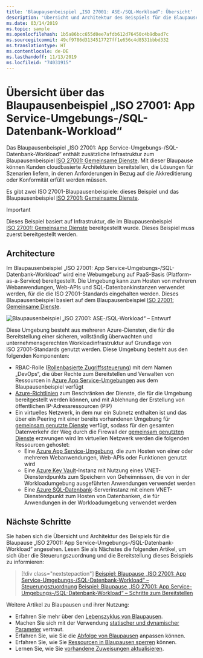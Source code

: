 ```yaml
---
title: 'Blaupausenbeispiel „ISO 27001: ASE-/SQL-Workload“: Übersicht'
description: 'Übersicht und Architektur des Beispiels für die Blaupause „ISO 27001: App Service-Umgebungs-/SQL-Datenbank-Workload“.'
ms.date: 03/14/2019
ms.topic: sample
ms.openlocfilehash: 1b5a86bcc655d0ee7afdb612d76450c4b9dbad7c
ms.sourcegitcommit: 49cf9786d3134517727ff1e656c4d8531bbbd332
ms.translationtype: HT
ms.contentlocale: de-DE
ms.lasthandoff: 11/13/2019
ms.locfileid: "74031915"
---
```

# <a name="overview-of-the-iso-27001-app-service-environmentsql-database-workload-blueprint-sample"></a>Übersicht über das Blaupausenbeispiel „ISO 27001: App Service-Umgebungs-/SQL-Datenbank-Workload“

Das Blaupausenbeispiel „ISO 27001: App Service-Umgebungs-/SQL-Datenbank-Workload“ enthält zusätzliche Infrastruktur zum Blaupausenbeispiel [ISO 27001: Gemeinsame Dienste](../iso27001-shared/index.md).
Mit dieser Blaupause können Kunden cloudbasierte Architekturen bereitstellen, die Lösungen für Szenarien liefern, in denen Anforderungen in Bezug auf die Akkreditierung oder Konformität erfüllt werden müssen.

Es gibt zwei ISO 27001-Blaupausenbeispiele: dieses Beispiel und das Blaupausenbeispiel [ISO 27001: Gemeinsame Dienste](../iso27001-shared/index.md).

> [!IMPORTANT]
> Dieses Beispiel basiert auf Infrastruktur, die im Blaupausenbeispiel [ISO 27001: Gemeinsame Dienste](../iso27001-shared/index.md) bereitgestellt wurde. Dieses Beispiel muss zuerst bereitgestellt werden.

## <a name="architecture"></a>Architecture

Im Blaupausenbeispiel „ISO 27001: App Service-Umgebungs-/SQL-Datenbank-Workload“ wird eine Webumgebung auf PaaS-Basis (Platform-as-a-Service) bereitgestellt. Die Umgebung kann zum Hosten von mehreren Webanwendungen, Web-APIs und SQL-Datenbankinstanzen verwendet werden, für die die ISO 27001-Standards eingehalten werden. Dieses Blaupausenbeispiel basiert auf dem Blaupausenbeispiel [ISO 27001: Gemeinsame Dienste](../iso27001-shared/index.md).

![Blaupausenbeispiel „ISO 27001: ASE-/SQL-Workload“ – Entwurf](../../media/sample-iso27001-ase-sql-workload/iso27001-ase-sql-workload-blueprint-sample-design.png)

Diese Umgebung besteht aus mehreren Azure-Diensten, die für die Bereitstellung einer sicheren, vollständig überwachten und unternehmensgerechten Workloadinfrastruktur auf Grundlage von ISO 27001-Standards genutzt werden. Diese Umgebung besteht aus den folgenden Komponenten:

- RBAC-Rolle ([Rollenbasierte Zugriffssteuerung](../../../../role-based-access-control/overview.md)) mit dem Namen „DevOps“, die über Rechte zum Bereitstellen und Verwalten von Ressourcen in [Azure App Service-Umgebungen](../../../../app-service/environment/intro.md) aus dem Blaupausenbeispiel verfügt
- [Azure-Richtlinien](../../../policy/overview.md) zum Beschränken der Dienste, die für die Umgebung bereitgestellt werden können, und mit Ablehnung der Erstellung von öffentlichen IP-Adressressourcen (PIP)
- Ein virtuelles Netzwerk, in dem nur ein Subnetz enthalten ist und das über ein Peering mit einer bereits vorhandenen Umgebung für [gemeinsam genutzte Dienste](../iso27001-shared/index.md) verfügt, sodass für den gesamten Datenverkehr der Weg durch die Firewall der [gemeinsam genutzten Dienste](../iso27001-shared/index.md) erzwungen wird Im virtuellen Netzwerk werden die folgenden Ressourcen gehostet:
  - Eine [Azure App Service-Umgebung](../../../../app-service/environment/intro.md), die zum Hosten von einer oder mehreren Webanwendungen, Web-APIs oder Funktionen genutzt wird
  - Eine [Azure Key Vault](../../../../key-vault/key-vault-overview.md)-Instanz mit Nutzung eines VNET-Dienstendpunkts zum Speichern von Geheimnissen, die von in der Workloadumgebung ausgeführten Anwendungen verwendet werden
  - Eine [Azure SQL-Datenbank](../../../../sql-database/sql-database-technical-overview.md)-Serverinstanz mit einem VNET-Dienstendpunkt zum Hosten von Datenbanken, die für Anwendungen in der Workloadumgebung verwendet werden

## <a name="next-steps"></a>Nächste Schritte

Sie haben sich die Übersicht und Architektur des Beispiels für die Blaupause „ISO 27001: App Service-Umgebungs-/SQL-Datenbank-Workload“ angesehen. Lesen Sie als Nächstes die folgenden Artikel, um sich über die Steuerungszuordnung und die Bereitstellung dieses Beispiels zu informieren:

> [!div class="nextstepaction"]
> [Beispiel: Blaupause „ISO 27001: App Service-Umgebungs-/SQL-Datenbank-Workload“ – Steuerungszuordnung](./control-mapping.md)
> [Beispiel: Blaupause „ISO 27001: App Service-Umgebungs-/SQL-Datenbank-Workload“ – Schritte zum Bereitstellen](./deploy.md)

Weitere Artikel zu Blaupausen und ihrer Nutzung:

- Erfahren Sie mehr über den [Lebenszyklus von Blaupausen](../../concepts/lifecycle.md).
- Machen Sie sich mit der Verwendung [statischer und dynamischer Parameter](../../concepts/parameters.md) vertraut.
- Erfahren Sie, wie Sie die [Abfolge von Blaupausen](../../concepts/sequencing-order.md) anpassen können.
- Erfahren Sie, wie Sie [Ressourcen in Blaupausen sperren](../../concepts/resource-locking.md) können.
- Lernen Sie, wie Sie [vorhandene Zuweisungen aktualisieren](../../how-to/update-existing-assignments.md).